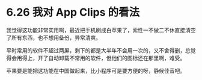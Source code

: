 # 6.26 我对 App Clips 的看法

我觉得这功能非常实用啊，最近把手机刷成白苹果了，索性一不做二不休直接清空了所有东西，也不想用备份，异常清爽。

平时常用的软件不超过两屏，剩下的都是大半年不会用一次的，又不舍得删，总觉得会用得上，开了自动卸载不常用的软件，但他们的图标还在那里啊，难受。

苹果要是能把这功能在中国做起来，比小程序可是要方便的呀，静候佳音吧。